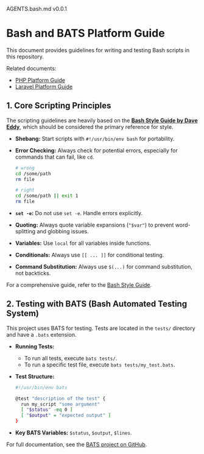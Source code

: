 AGENTS.bash.md v0.0.1

# Bash and BATS Platform Guide

This document provides guidelines for writing and testing Bash scripts in this repository.

Related documents:

- [PHP Platform Guide](./AGENTS.php.md)
- [Laravel Platform Guide](./AGENTS.php.laravel.md)

## 1. Core Scripting Principles

The scripting guidelines are heavily based on the **[Bash Style Guide by Dave Eddy](https://style.ysap.sh)**, which should be considered the primary reference for style.

- **Shebang:** Start scripts with `#!/usr/bin/env bash` for portability.
- **Error Checking:** Always check for potential errors, especially for commands that can fail, like `cd`.

  ```bash
  # wrong
  cd /some/path
  rm file

  # right
  cd /some/path || exit 1
  rm file
  ```

- **`set -e`:** Do not use `set -e`. Handle errors explicitly.
- **Quoting:** Always quote variable expansions (`"$var"`) to prevent word-splitting and globbing issues.
- **Variables:** Use `local` for all variables inside functions.
- **Conditionals:** Always use `[[ ... ]]` for conditional testing.
- **Command Substitution:** Always use `$(...)` for command substitution, not backticks.

For a comprehensive guide, refer to the [Bash Style Guide](https://style.ysap.sh).

## 2. Testing with BATS (Bash Automated Testing System)

This project uses BATS for testing. Tests are located in the `tests/` directory and have a `.bats` extension.

- **Running Tests:**
  - To run all tests, execute `bats tests/`.
  - To run a specific test file, execute `bats tests/my_test.bats`.
- **Test Structure:**

  ```bash
  #!/usr/bin/env bats

  @test "description of the test" {
    run my_script "some argument"
    [ "$status" -eq 0 ]
    [ "$output" = "expected output" ]
  }
  ```

- **Key BATS Variables:** `$status`, `$output`, `$lines`.

For full documentation, see the [BATS project on GitHub](https://github.com/bats-core/bats-core).

